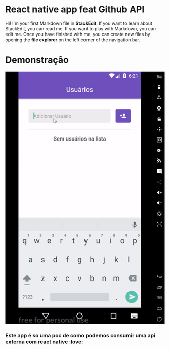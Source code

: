 # React native app feat Github API

Hi! I'm your first Markdown file in **StackEdit**. If you want to learn about StackEdit, you can read me. If you want to play with Markdown, you can edit me. Once you have finished with me, you can create new files by opening the **file explorer** on the left corner of the navigation bar.

# Demonstração


![](demo.gif)


### Este app é so uma poc de como podemos consumir uma api externa com react native :love:
